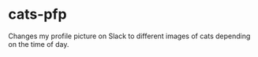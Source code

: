 # cats-pfp

Changes my profile picture on Slack to different images of cats depending on the time of day.


